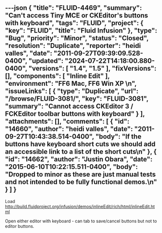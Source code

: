 ---json
{
  "title": "FLUID-4469",
  "summary": "Can't access Tiny MCE or CKEditor's buttons with keyboard",
  "tags": "FLUID",
  "project": {
    "key": "FLUID",
    "title": "Fluid Infusion"
  },
  "type": "Bug",
  "priority": "Minor",
  "status": "Closed",
  "resolution": "Duplicate",
  "reporter": "heidi valles",
  "date": "2011-09-27T09:39:09.528-0400",
  "updated": "2024-07-22T14:18:00.880-0400",
  "versions": [
    "1.4",
    "1.5"
  ],
  "fixVersions": [],
  "components": [
    "Inline Edit"
  ],
  "environment": "FF6 Mac, FF6 Win XP&#x20;\n",
  "issueLinks": [
    {
      "type": "Duplicate",
      "url": "/browse/FLUID-3081/",
      "key": "FLUID-3081",
      "summary": "Cannot access CKEditor 3 / FCKEditor toolbar buttons with keyboard"
    }
  ],
  "attachments": [],
  "comments": [
    {
      "id": "14660",
      "author": "heidi valles",
      "date": "2011-09-27T10:43:38.514-0400",
      "body": "If the buttons have keyboard short cuts we should add an accessible link to a list of the short cuts\n"
    },
    {
      "id": "14662",
      "author": "Justin Obara",
      "date": "2015-06-10T10:22:15.511-0400",
      "body": "Dropped to minor as these are just manual tests and not intended to be fully functional demos.\n"
    }
  ]
}
---
Load <http://build.fluidproject.org/infusion/demos/inlineEdit/rich/html/inlineEdit.html>

Open either editor with keyboard - can tab to save/cancel buttons but not to editor buttons.

        